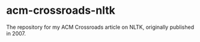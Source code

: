 # acm-crossroads-nltk
The repository for my ACM Crossroads article on NLTK, originally published in 2007.
